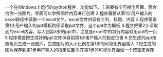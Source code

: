 一个在Windows上运行的python程序，功能如下。
1.需要有个可视化界面，我会给你一张图片，界面可以参照图片内容进行创建
2.程序需要从第1步用户输入的excel路径中读取一个excel文件，excel文件内容有三列，标题，内容
3.程序需要第1步用户输入的ppt模板路径读取ppt文件，这个ppt作为模板
4.程序把第2步读取到的excel内容，写入到第3步的ppt中，注意是excel中的每行内容对用ppt的一页
5.程序需要把生成好的ppt文件保存到第1步用户输入的指定位置
6.把生成的ppt按照每页生成一张图片，生成图片的大小比例在第1步的可视化界面输入
7.把生成的图片保存到第1步用户输入的指定位置
8.在第1步的可视化界面做一个按钮来保存
